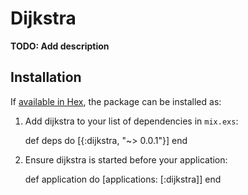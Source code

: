 # Dijkstra

**TODO: Add description**

## Installation

If [available in Hex](https://hex.pm/docs/publish), the package can be installed as:

  1. Add dijkstra to your list of dependencies in `mix.exs`:

        def deps do
          [{:dijkstra, "~> 0.0.1"}]
        end

  2. Ensure dijkstra is started before your application:

        def application do
          [applications: [:dijkstra]]
        end

